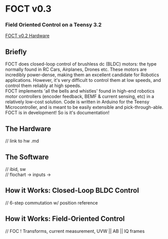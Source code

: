 # FOCT v0.3
### Field Oriented Control on a Teensy 3.2

[FOCT v0.2 Hardware](https://raw.githubusercontent.com/jakeread/tesc/master/Documentation/foct-board-v0-2.png)

## Briefly
FOCT does closed-loop control of brushless dc (BLDC) motors: the type normally found in RC Cars, Airplanes, Drones etc. These motors are incredibly power-dense, making them an excellent candidate for Robotics applications. However, it's very difficult to control them at low speeds, and control them reliably at high speeds.  
FOCT implements 'all the bells and whistles' found in high-end robotics motor controllers (encoder feedback, BEMF & current sensing, etc) in a relatively low-cost solution. Code is written in Arduino for the Teensy Microcontroller, and is meant to be easily extensible and pick-through-able.
FOCT is in development! So is it's documentation!

## The Hardware  
// link to hw .md

## The Software
// ibid, sw  
// flochart -> inputs ->

## How it Works: Closed-Loop BLDC Control
// 6-step commutation w/ position reference

## How it Works: Field-Oriented Control
// FOC ! Transforms, current measurement, UVW || AB || IQ frames  

